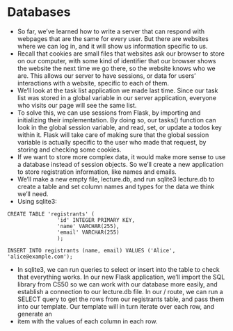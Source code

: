 # Databases
* So far, we’ve learned how to write a server that can respond with webpages that are the same for every user. But there are websites where we can log in, and it will show us information specific to us.
* Recall that cookies are small files that websites ask our browser to store on our computer, with some kind of identifier that our browser shows the website the next time we go there, so the website knows who we are. This allows our server to have sessions, or data for users’ interactions with a website, specific to each of them.
* We’ll look at the task list application we made last time. Since our task list was stored in a global variable in our server application, everyone who visits our page will see the same list.
* To solve this, we can use sessions from Flask, by importing and initializing their implementation. By doing so, our tasks() function can look in the global session variable, and read, set, or update a todos key within it. Flask will take care of making sure that the global session variable is actually specific to the user who made that request, by storing and checking some cookies.
* If we want to store more complex data, it would make more sense to use a database instead of session objects. So we’ll create a new application to store registration information, like names and emails.
* We’ll make a new empty file, lecture.db, and run sqlite3 lecture.db to create a table and set column names and types for the data we think we’ll need.
* Using sqlite3:
```
CREATE TABLE 'registrants' (
                'id' INTEGER PRIMARY KEY,
                'name' VARCHAR(255),
                'email' VARCHAR(255)
                );
```
```
INSERT INTO registrants (name, email) VALUES ('Alice', 'alice@example.com');
```
* In sqlite3, we can run queries to select or insert into the table to check that everything works. In our new Flask application, we’ll import the SQL library from CS50 so we can work with our database more easily, and establish a connection to our lecture.db file. In our / route, we can run a SELECT query to get the rows from our registrants table, and pass them into our template. Our template will in turn iterate over each row, and generate an <li> item with the values of each column in each row.